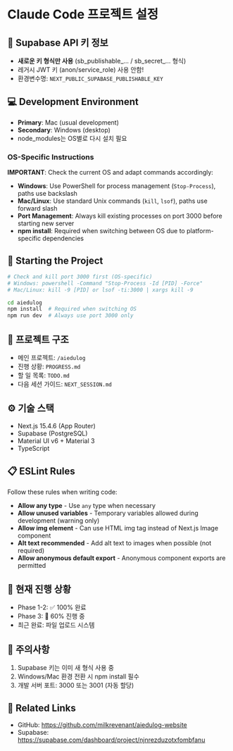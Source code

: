 # Claude Code 프로젝트 설정

## 🔑 Supabase API 키 정보
- **새로운 키 형식만 사용** (sb_publishable_... / sb_secret_... 형식)
- 레거시 JWT 키 (anon/service_role) 사용 안함!
- 환경변수명: `NEXT_PUBLIC_SUPABASE_PUBLISHABLE_KEY`

## 💻 Development Environment
- **Primary**: Mac (usual development)
- **Secondary**: Windows (desktop)
- node_modules는 OS별로 다시 설치 필요

### OS-Specific Instructions
**IMPORTANT**: Check the current OS and adapt commands accordingly:
- **Windows**: Use PowerShell for process management (`Stop-Process`), paths use backslash
- **Mac/Linux**: Use standard Unix commands (`kill`, `lsof`), paths use forward slash
- **Port Management**: Always kill existing processes on port 3000 before starting new server
- **npm install**: Required when switching between OS due to platform-specific dependencies

## 🚀 Starting the Project
```bash
# Check and kill port 3000 first (OS-specific)
# Windows: powershell -Command "Stop-Process -Id [PID] -Force"
# Mac/Linux: kill -9 [PID] or lsof -ti:3000 | xargs kill -9

cd aiedulog
npm install  # Required when switching OS
npm run dev  # Always use port 3000 only
```

## 📁 프로젝트 구조
- 메인 프로젝트: `/aiedulog`
- 진행 상황: `PROGRESS.md`
- 할 일 목록: `TODO.md`
- 다음 세션 가이드: `NEXT_SESSION.md`

## ⚙️ 기술 스택
- Next.js 15.4.6 (App Router)
- Supabase (PostgreSQL)
- Material UI v6 + Material 3
- TypeScript

## 📋 ESLint Rules
Follow these rules when writing code:
- **Allow any type** - Use `any` type when necessary
- **Allow unused variables** - Temporary variables allowed during development (warning only)
- **Allow img element** - Can use HTML img tag instead of Next.js Image component
- **Alt text recommended** - Add alt text to images when possible (not required)
- **Allow anonymous default export** - Anonymous component exports are permitted

## 🎯 현재 진행 상황
- Phase 1-2: ✅ 100% 완료
- Phase 3: 🔄 60% 진행 중
- 최근 완료: 파일 업로드 시스템

## 📝 주의사항
1. Supabase 키는 이미 새 형식 사용 중
2. Windows/Mac 환경 전환 시 npm install 필수
3. 개발 서버 포트: 3000 또는 3001 (자동 할당)

## 🔗 Related Links
- GitHub: https://github.com/milkrevenant/aiedulog-website
- Supabase: https://supabase.com/dashboard/project/njnrezduzotxfombfanu